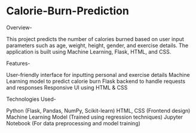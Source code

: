 # Calorie-Burn-Prediction
Overview-

This project predicts the number of calories burned based on user input parameters such as age, weight,
height, gender, and exercise details. The application is built using Machine Learning, Flask, HTML, and CSS.

Features-

User-friendly interface for inputting personal and exercise details
Machine Learning model to predict calorie burn
Flask backend to handle requests and responses
Responsive UI using HTML & CSS

Technologies Used-

Python (Flask, Pandas, NumPy, Scikit-learn)
HTML, CSS (Frontend design)
Machine Learning Model (Trained using regression techniques)
Jupyter Notebook (For data preprocessing and model training)

